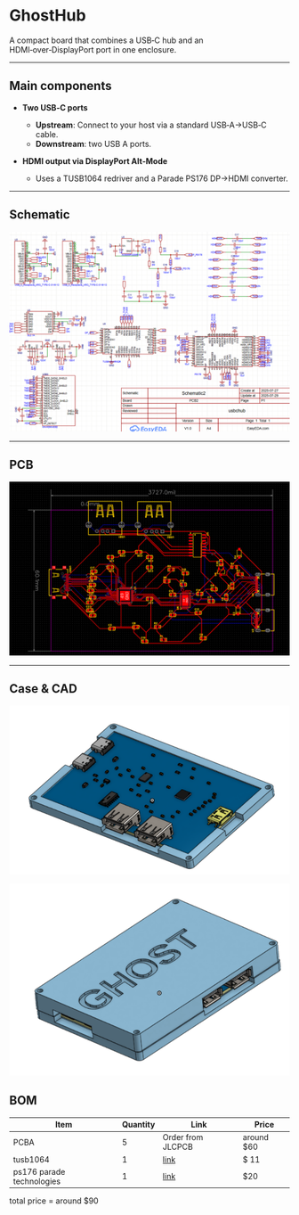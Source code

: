 # GhostHub

A compact board that combines a USB‑C hub and an HDMI‑over‑DisplayPort port in one enclosure.

---

## Main components

- **Two USB‑C ports**  
  - **Upstream**: Connect to your host via a standard USB‑A→USB‑C cable.  
  - **Downstream**: two USB A ports.

- **HDMI output via DisplayPort Alt‑Mode**  
  - Uses a TUSB1064 redriver and a Parade PS176 DP→HDMI converter.  
---

## Schematic

![Final Schematic](images/final_schematicv2.png)

---

## PCB

![Final PCB design](images/final_pcb.png)

---

## Case & CAD

![Bottom and pcb cad image](images/hub_base_with_pcb.png)

![full angle of hub case assembly](images/full_angle_cad.png)


## BOM
| Item | Quantity | Link | Price|
|---------|--------------|---------------|-----------|
|  PCBA | 5 | Order from JLCPCB | around $60|
| tusb1064| 1| [link](https://lcsc.com/product-detail/USB-Converters_TI-TUSB1064IRNQR_C2675165.html?s_z=n_tusb1064)|$ 11 |
| ps176 parade technologies| 1| [link](https://www.amazon.com/1pieces-PS176-QFN-48-EP-6x6/dp/B0F5NXVFG7)| $20 |

total price = around $90